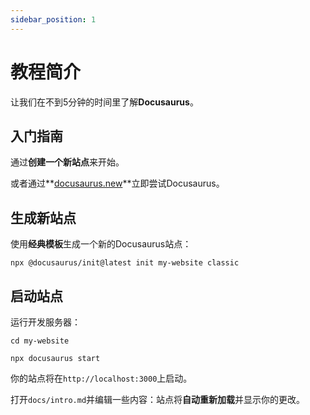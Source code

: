 ```yaml
---
sidebar_position: 1
---
```


# 教程简介

让我们在不到5分钟的时间里了解**Docusaurus**。

## 入门指南

通过**创建一个新站点**来开始。

或者通过**[docusaurus.new](https://docusaurus.new)**立即尝试Docusaurus。

## 生成新站点

使用**经典模板**生成一个新的Docusaurus站点：

```shell
npx @docusaurus/init@latest init my-website classic
```

## 启动站点

运行开发服务器：

```shell
cd my-website

npx docusaurus start
```

你的站点将在`http://localhost:3000`上启动。

打开`docs/intro.md`并编辑一些内容：站点将**自动重新加载**并显示你的更改。